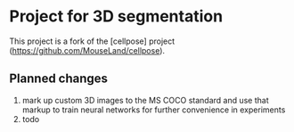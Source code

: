 # Project for 3D segmentation

This project is a fork of the [cellpose] project (https://github.com/MouseLand/cellpose).

## Planned changes
1) mark up custom 3D images to the MS COCO standard and use that markup to train neural networks for further convenience in experiments
2) todo
